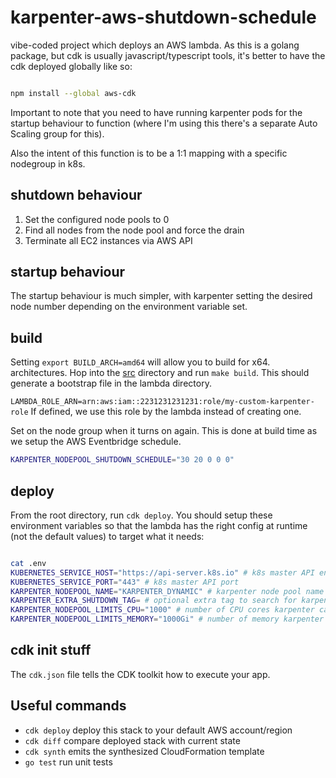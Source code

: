# karpenter-aws-shutdown-schedule

vibe-coded project which deploys an AWS lambda. As this is a golang package,
but cdk is usually javascript/typescript tools, it's better to have the cdk
deployed globally like so:

```bash

npm install --global aws-cdk

```

Important to note that you need to have running karpenter pods for the startup
behaviour to function (where I'm using this there's a separate Auto Scaling
group for this).

Also the intent of this function is to be a 1:1 mapping with a specific
nodegroup in k8s.

## shutdown behaviour

1. Set the configured node pools to 0
2. Find all nodes from the node pool and force the drain
3. Terminate all EC2 instances via AWS API

## startup behaviour

The startup behaviour is much simpler, with karpenter setting the desired node number depending on the environment variable set.

## build

Setting `export BUILD_ARCH=amd64` will allow you to build for x64.
architectures. Hop into the [src](./src/) directory and run `make build`.
This should generate a bootstrap file in the lambda directory.

`LAMBDA_ROLE_ARN=arn:aws:iam::2231231231231:role/my-custom-karpenter-role`
If defined, we use this role by the lambda instead of creating one.

Set on the node group when it turns on again. This is done at build time as we
setup the AWS Eventbridge schedule.

```bash
KARPENTER_NODEPOOL_SHUTDOWN_SCHEDULE="30 20 0 0 0"

```

## deploy

From the root directory, run `cdk deploy`. You should setup these environment
variables so that the lambda has the right config at runtime (not the default
values) to target what it needs:

```bash

cat .env
KUBERNETES_SERVICE_HOST="https://api-server.k8s.io" # k8s master API endpoint
KUBERNETES_SERVICE_PORT="443" # k8s master API port
KARPENTER_NODEPOOL_NAME="KARPENTER_DYNAMIC" # karpenter node pool name
KARPENTER_EXTRA_SHUTDOWN_TAG= # optional extra tag to search for karpenter nodes. checks only for existence.
KARPENTER_NODEPOOL_LIMITS_CPU="1000" # number of CPU cores karpenter can scale up to when it turns on the nodes again
KARPENTER_NODEPOOL_LIMITS_MEMORY="1000Gi" # number of memory karpenter should

```

## cdk init stuff

The `cdk.json` file tells the CDK toolkit how to execute your app.

## Useful commands

 * `cdk deploy`      deploy this stack to your default AWS account/region
 * `cdk diff`        compare deployed stack with current state
 * `cdk synth`       emits the synthesized CloudFormation template
 * `go test`         run unit tests
